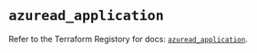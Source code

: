 # `azuread_application`

Refer to the Terraform Registory for docs: [`azuread_application`](https://registry.terraform.io/providers/hashicorp/azuread/2.47.0/docs/resources/application).
